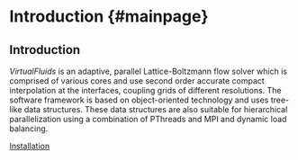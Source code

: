# Introduction {#mainpage}

## Introduction
*VirtualFluids* is an adaptive, parallel Lattice-Boltzmann flow solver 
which is comprised of various cores 
and use second order accurate compact interpolation at the interfaces, 
coupling grids of different resolutions. 
The software framework is based on object-oriented technology and uses tree-like data structures. 
These data structures are also suitable for hierarchical parallelization using a combination of PThreads and MPI and dynamic load balancing. 

[Installation](md__d_1__projects_b_fluid_source_doc_doc_intstall.html)
